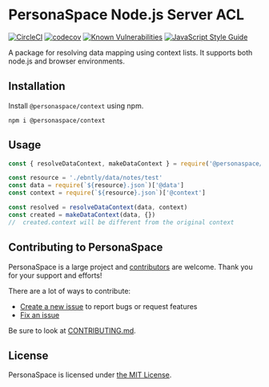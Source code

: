 # PersonaSpace Node.js Server ACL
[![CircleCI](https://circleci.com/gh/personaspace/js-context/tree/master.svg?style=svg)](https://circleci.com/gh/personaspace/js-context/tree/master)
[![codecov](https://codecov.io/gh/personaspace/js-context/branch/master/graph/badge.svg)](https://codecov.io/gh/personaspace/js-context)
[![Known Vulnerabilities](https://snyk.io/test/github/personaspace/js-context/master/badge.svg?targetFile=package.json)](https://snyk.io/test/github/personaspace/js-context/master?targetFile=package.json)
[![JavaScript Style Guide](https://img.shields.io/badge/code_style-standard-brightgreen.svg)](https://standardjs.com)

A package for resolving data mapping using context lists. It supports both node.js and browser environments.


## Installation

Install `@personaspace/context` using npm.
```
npm i @personaspace/context
```

## Usage

```js
const { resolveDataContext, makeDataContext } = require('@personaspace/context')

const resource = './ebntly/data/notes/test'
const data = require(`${resource}.json`)['@data']
const context = require(`${resource}.json`)['@context']

const resolved = resolveDataContext(data, context)
const created = makeDataContext(data, {})
//  created.context will be different from the original context

```

## Contributing to PersonaSpace
PersonaSpace is a large project and [contributors](https://github.com/personaspace/js-context/blob/master/CONTRIBUTORS.md) are welcome. Thank you for your support and efforts!

There are a lot of ways to contribute:

* [Create a new issue](https://github.com/personaspace/js-context/issues/new) to report bugs or request features
* [Fix an issue](https://github.com/personaspace/js-context/issues)

Be sure to look at [CONTRIBUTING.md](https://github.com/personaspace/js-context/blob/master/CONTRIBUTING.md).

## License
PersonaSpace is licensed under [the MIT License](https://github.com/personaspace/js-context/blob/master/LICENSE).
